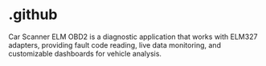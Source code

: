 # .github
Car Scanner ELM OBD2 is a diagnostic application that works with ELM327 adapters, providing fault code reading, live data monitoring, and customizable dashboards for vehicle analysis.

